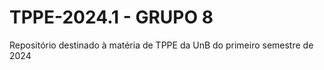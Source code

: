 # TPPE-2024.1 - GRUPO 8
Repositório destinado à matéria de TPPE da UnB do primeiro semestre de 2024
